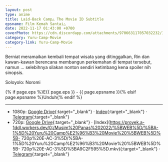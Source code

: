 ```yaml
---
layout: post
type: anime
title: Laid-Back Camp△ The Movie ID Subtitle
epsname: Film Kemah Santai△
date: 2022-11-17 01:43:00 +0700
coverPhoto: https://cdn.discordapp.com/attachments/970663117057032232/1042473339677069332/mpv-shot0166.jpg
category: Yuru-Camp-Movie
category-link: Yuru-Camp-Movie
---
```


Berniat meramaikan kembali tempat wisata yang ditinggalkan, Rin dan kawan-kawan berencana membangun perkemahan di tempat tersebut, namun ... selebihnya silakan nonton sendiri ketimbang kena spoiler nih sinopsis.

Soloyolo: Noromi

{% if page.eps %}E{{ page.eps }} - {{ page.epsname }}{% elsif page.epsname %}Unduh{% endif %}

---
- 1080p: [Google Drive](https://drive.google.com/file/d/1kC4vvR0oss9tLnRnT5apWq6WIQqo_rc4/view?usp=share_link){:target="_blank"} &middot; [Index](https://proyek.a-1ddl.workers.dev/0:/Musim%20Panas%202022/%5BWEB%5D/%5BA-1%5D%20Yuru%20Camp%E2%96%B3%20Movie%20%5BWEB%5D%5B1080p%20E-AC-3%5D/%5BA-1%5D%20Yuru%20Camp%E2%96%B3%20Movie%20%5BWEB%5D%5B1080p%20E-AC-3%5D%5B4EC3545C%5D.mkv){:target="_blank"} &middot; [Telegram](https://t.me/a1fansub/179){:target="_blank"}<br>
- 720p: [Google Drive](https://drive.google.com/file/d/16WWhAbw_NPlY6TWRmR7e9rZvQVeAUSx8/view?usp=share_link){:target="_blank"} &middot; [Index](https://proyek.a-1ddl.workers.dev/0:/Musim%20Panas%202022/%5BWEB%5D/%5BA-1%5D%20Yuru%20Camp%E2%96%B3%20Movie%20%5BWEB%5D%5B- 720p%20E-AC-3%5D/%5BA-1%5D%20Yuru%20Camp%E2%96%B3%20Movie%20%5BWEB%5D%5B- 720p%20E-AC-3%5D%5BA9C2F595%5D.mkv){:target="_blank"} &middot; [Telegram](https://t.me/a1fansub/172){:target="_blank"}
